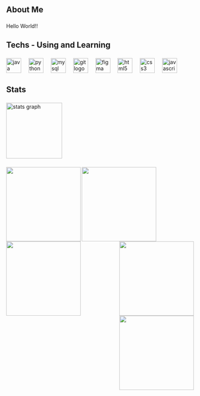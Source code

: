 <h2 align="left">About Me</h2>

###

<p align="left">Hello World!!</p>

###

<h2 align="left">Techs - Using and Learning</h2>

###

<div align="left">
  <img src="https://skillicons.dev/icons?i=java" height="40" alt="java logo"  />
  <img width="12" />
  <img src="https://skillicons.dev/icons?i=py" height="40" alt="python logo"  />
  <img width="12" />
  <img src="https://skillicons.dev/icons?i=mysql" height="40" alt="mysql logo"  />
  <img width="12" />
  <img src="https://skillicons.dev/icons?i=git" height="40" alt="git logo"  />
  <img width="12" />
  <img src="https://skillicons.dev/icons?i=figma" height="40" alt="figma logo"  />
  <img width="12" />
  <img src="https://skillicons.dev/icons?i=html" height="40" alt="html5 logo"  />
  <img width="12" />
  <img src="https://skillicons.dev/icons?i=css" height="40" alt="css3 logo"  />
  <img width="12" />
  <img src="https://skillicons.dev/icons?i=js" height="40" alt="javascript logo"  />
</div>

###

<h2 align="left">Stats</h2>

###

<div align="left">
  <img src="https://github-readme-stats.vercel.app/api?username=robertonetoz&hide_title=false&hide_rank=false&show_icons=true&include_all_commits=true&count_private=true&disable_animations=false&theme=tokyonight&locale=en&hide_border=false&order=1" height="150" alt="stats graph"  />
</div>

###

<img align="left" height="200" src="https://media1.giphy.com/media/v1.Y2lkPTc5MGI3NjExdmVkc2ZkeWc4MXQ3Nnh5NDllYmdvZ2M3M2t2OHRndHQ3bHZjeHh4OCZlcD12MV9pbnRlcm5hbF9naWZfYnlfaWQmY3Q9Zw/EJujiIR5o82wOYgyVd/giphy.webp"  />

###

<img align="left" height="200" src="https://media1.tenor.com/m/zO8-QtJypUgAAAAd/darkness.gif"  />

###

<img align="left" height="200" src="https://media.tenor.com/giNrzT0tQGsAAAAi/bonfire-dark-souls.gif"  />

###

<img align="right" height="200" src="https://media.tenor.com/txECdK7fodoAAAAi/blood-born-doll.gif"  />

###

<img align="right" height="200" src="https://media.tenor.com/V7bbzi_E1QIAAAAi/bloodborne-fromsoftware.gif"  />

###
